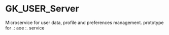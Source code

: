 # GK_USER_Server
Microservice for user data, profile and preferences management. prototype for .: aoe :. service
